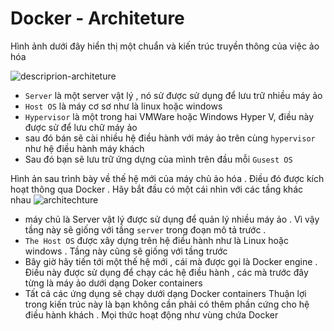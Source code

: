 # Docker - Architeture

Hình ảnh dưới đây hiển thị một chuẩn và kiến trúc truyền thông của việc ảo hóa

![descriprion-architeture](https://www.tutorialspoint.com/docker/images/virtualization.jpg)

- `Server` là một server vật lý , nó sử được sử dụng để lưu trữ nhiều máy ảo
- `Host OS` là máy cơ sơ như là linux hoặc windows
- `Hypervisor` là một trong hai VMWare hoặc Windows Hyper V, điều này được sử để lưu chữ máy ảo
- sau đó bán sẽ cài nhiều hệ điều hành với máy ảo trên cùng `hypervisor` như hệ điều hành máy khách
- Sau đó bạn sẽ lưu trữ ứng dựng của mình trên đầu mỗi `Gusest OS`

Hình ản sau trình bày về thế hệ mới của máy chủ ảo hóa . Điều đó được kích hoạt thông qua Docker . Hãy bắt đầu có một cái nhìn với các tầng khác nhau
![architechture](https://www.tutorialspoint.com/docker/images/various_layers.jpg)

- máy chủ là Server vật lý được sử dụng để quản lý nhiều máy ảo . Vì vậy tầng này sẽ giống với tầng `server` trong đoạn mô tả trước .
- `The Host OS` được xây dựng trên hệ điều hành như là Linux hoặc windows . Tầng này cũng sẽ giống với tầng trước
- Bây giờ hãy tiến tới một thế hệ mới , cái mà được gọi là Docker engine . Điều này được sử dụng để chạy các hệ điều hành , các mà trước đây từng là máy ảo dưới dạng Doker containers
- Tất cả các ứng dụng sẽ chạy dưới dạng Docker containers
  Thuận lợi trong kiến trúc này là bạn không cần phải có thêm phần cứng cho hệ điều hành khách . Mọi thức hoạt động như vùng chứa Docker
